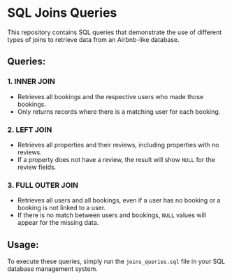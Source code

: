# SQL Joins Queries

This repository contains SQL queries that demonstrate the use of different types of joins to retrieve data from an Airbnb-like database.

## Queries:

### 1. **INNER JOIN**
- Retrieves all bookings and the respective users who made those bookings.
- Only returns records where there is a matching user for each booking.

### 2. **LEFT JOIN**
- Retrieves all properties and their reviews, including properties with no reviews.
- If a property does not have a review, the result will show `NULL` for the review fields.

### 3. **FULL OUTER JOIN**
- Retrieves all users and all bookings, even if a user has no booking or a booking is not linked to a user.
- If there is no match between users and bookings, `NULL` values will appear for the missing data.

## Usage:
To execute these queries, simply run the `joins_queries.sql` file in your SQL database management system.
